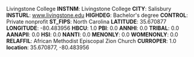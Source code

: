 
Livingstone College
**INSTNM**: Livingstone College 
**CITY**: Salisbury 
**INSTURL**: www.livingstone.edu 
**HIGHDEG**: Bachelor's degree 
**CONTROL**: Private nonprofit 
**ST_FIPS**: North Carolina 
**LATITUDE**: 35.670877 
**LONGITUDE**: -80.483956 
**HBCU**: 1.0 
**PBI**: 0.0 
**ANNHI**: 0.0 
**TRIBAL**: 0.0 
**AANAPII**: 0.0 
**HSI**: 0.0 
**NANTI**: 0.0 
**MENONLY**: 0.0 
**WOMENONLY**: 0.0 
**RELAFFIL**: African Methodist Episcopal Zion Church 
**CURROPER**: 1.0 
**location**: 35.670877, -80.483956 